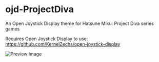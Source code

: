 # ojd-ProjectDiva
An Open Joystick Display theme for Hatsune Miku: Project Diva series games

Requires Open Joystick Display to use: https://github.com/KernelZechs/open-joystick-display

![Preview Image](https://raw.githubusercontent.com/Sophie-bear/ojd-ProjectDiva/main/ojddiva.png)
